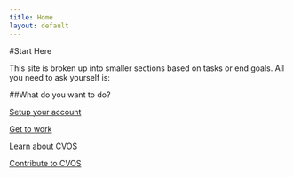 ```yaml
---
title: Home
layout: default
---
```


#Start Here

This site is broken up into smaller sections based on tasks or end goals.  All you need to ask yourself is:

##What do you want to do?

[Setup your account](/start)

[Get to work](/work)

[Learn about CVOS](/learn)

[Contribute to CVOS](/contribute)

